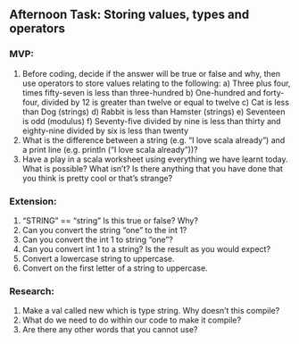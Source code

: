 ## Afternoon Task: Storing values, types and operators

### MVP:
1. Before coding, decide if the answer will be true or false and why, then use operators to store values
   relating to the following:
   a) Three plus four, times fifty-seven is less than three-hundred
   b) One-hundred and forty-four, divided by 12 is greater than twelve or equal to twelve
   c) Cat is less than Dog (strings)
   d) Rabbit is less than Hamster (strings)
   e) Seventeen is odd (modulus)
   f) Seventy-five divided by nine is less than thirty and eighty-nine divided by six is less than twenty
2. What is the difference between a string (e.g. “I love scala already”) and a print line (e.g. println (“I
   love scala already”))?
3. Have a play in a scala worksheet using everything we have learnt today. What is possible? What
   isn’t? Is there anything that you have done that you think is pretty cool or that’s strange?
   
### Extension:
1. “STRING” == “string”
   Is this true or false? Why?
2. Can you convert the string “one” to the int 1?
3. Can you convert the int 1 to string “one”?
4. Can you convert int 1 to a string? Is the result as you would expect?
5. Convert a lowercase string to uppercase.
6. Convert on the first letter of a string to uppercase.

### Research:
1. Make a val called new which is type string. Why doesn’t this compile?
2. What do we need to do within our code to make it compile?
3. Are there any other words that you cannot use?
